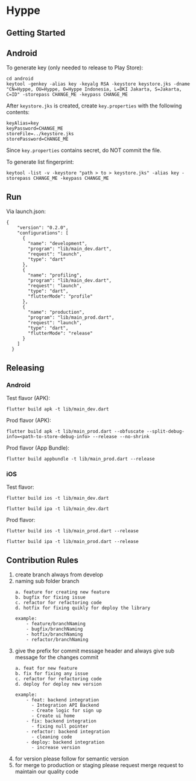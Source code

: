 # Hyppe

## Getting Started

## Android

To generate key (only needed to release to Play Store):

    cd android
    keytool -genkey -alias key -keyalg RSA -keystore keystore.jks -dname "CN=Hyppe, OU=Hyppe, O=Hyppe Indonesia, L=DKI Jakarta, S=Jakarta, C=ID" -storepass CHANGE_ME -keypass CHANGE_ME

After `keystore.jks` is created, create `key.properties` with the following contents:

    keyAlias=key
    keyPassword=CHANGE_ME
    storeFile=../keystore.jks
    storePassword=CHANGE_ME

Since `key.properties` contains secret, do NOT commit the file.

To generate list fingerprint:

    keytool -list -v -keystore "path > to > keystore.jks" -alias key -storepass CHANGE_ME -keypass CHANGE_ME

## Run

Via launch.json:

```
{
    "version": "0.2.0",
    "configurations": [
      {
        "name": "development",
        "program": "lib/main_dev.dart",
        "request": "launch",
        "type": "dart"
      },
      {
        "name": "profiling",
        "program": "lib/main_dev.dart",
        "request": "launch",
        "type": "dart",
        "flutterMode": "profile"
      },
      {
        "name": "production",
        "program": "lib/main_prod.dart",
        "request": "launch",
        "type": "dart",
        "flutterMode": "release"
      }
    ]
  }
```

## Releasing

### Android

Test flavor (APK):

    flutter build apk -t lib/main_dev.dart

Prod flavor (APK):

    flutter build apk -t lib/main_prod.dart --obfuscate --split-debug-info=<path-to-store-debug-info> --release --no-shrink

Prod flavor (App Bundle):

    flutter build appbundle -t lib/main_prod.dart --release

### iOS

Test flavor:

    flutter build ios -t lib/main_dev.dart

    flutter build ipa -t lib/main_dev.dart

Prod flavor:

    flutter build ios -t lib/main_prod.dart --release

    flutter build ipa -t lib/main_prod.dart --release

## Contribution Rules

1.  create branch always from develop
2.  naming sub folder branch
    ```
    a. feature for creating new feature
    b. bugfix for fixing issue
    c. refactor for refactoring code
    d. hotfix for fixing quikly for deploy the library
    ```
    ```
    example:
        - feature/branchNaming
        - bugfix/branchNaming
        - hotfix/branchNaming
        - refactor/branchNaming
    ```
3.  give the prefix for commit message header and always give sub message for the changes commit
    ```
    a. feat for new feature
    b. fix for fixing any issue
    c. refactor for refactoring code
    d. deploy for deploy new version
    ```
    ```
    example:
        - feat: backend integration
          - Integration API Backend
          - Create logic for sign up
          - Create ui home
        - fix: backend integration
          - fixing null pointer
        - refactor: backend integration
          - cleaning code
        - deploy: backend integration
          - increase version
    ```
4.  for version please follow for semantic version
5.  for merge to production or staging please request merge request to maintain our quality code
